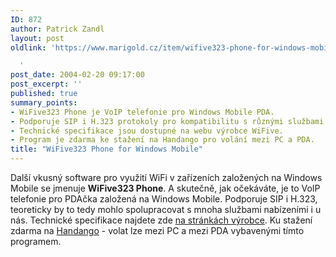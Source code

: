 ```yaml
---
ID: 872
author: Patrick Zandl
layout: post
oldlink: 'https://www.marigold.cz/item/wifive323-phone-for-windows-mobile

  '
post_date: 2004-02-20 09:17:00
post_excerpt: ''
published: true
summary_points:
- WiFive323 Phone je VoIP telefonie pro Windows Mobile PDA.
- Podporuje SIP i H.323 protokoly pro kompatibilitu s různými službami.
- Technické specifikace jsou dostupné na webu výrobce WiFive.
- Program je zdarma ke stažení na Handango pro volání mezi PC a PDA.
title: "WiFive323 Phone for Windows Mobile"
---
```


Další vkusný software pro využití WiFi v zařízeních založených na Windows Mobile se jmenuje <STRONG>WiFive323 Phone</STRONG>. A skutečně, jak očekáváte, je to VoIP telefonie pro PDAčka založená na Windows Mobile. Podporuje SIP i H.323, teoreticky by to tedy mohlo spolupracovat s mnoha službami nabízeními i u nás. Technické specifikace najdete zde <A href="http://www.wifive.net/introduction.asp" target=_blank>na stránkách výrobce</A>. Ku stažení zdarma na <A href="http://www.handango.com/PlatformProductDetail.jsp?siteId=1&amp;catalog=0&amp;sectionId=0&amp;productType=2&amp;platformId=2&amp;productId=107577" target=_blank>Handango</A> - volat lze mezi PC a mezi PDA vybavenými tímto programem.